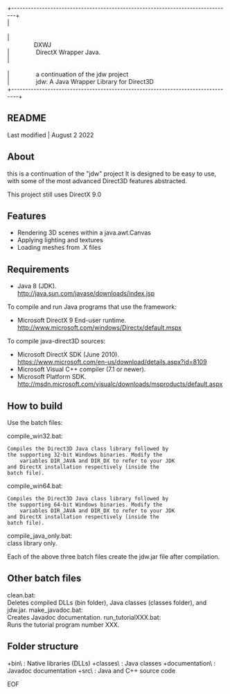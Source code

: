 +-------------------------------------------------------------------------------+  
|⠀⠀⠀⠀⠀⠀⠀⠀⠀⠀⠀⠀⠀⠀⠀⠀⠀⠀⠀⠀⠀⠀⠀⠀⠀⠀⠀⠀⠀⠀⠀⠀⠀⠀⠀⠀⠀⠀⠀⠀⠀⠀⠀⠀⠀⠀⠀⠀⠀  
|⠀⠀⠀⠀⠀⠀DXWJ⠀⠀⠀⠀⠀⠀⠀⠀⠀⠀⠀⠀⠀⠀⠀⠀⠀⠀⠀⠀⠀⠀⠀⠀⠀⠀⠀⠀⠀⠀⠀⠀⠀⠀⠀⠀⠀⠀⠀  
|⠀⠀⠀⠀⠀⠀DirectX Wrapper Java.⠀⠀⠀⠀⠀⠀⠀⠀⠀⠀⠀⠀⠀⠀⠀⠀⠀⠀⠀⠀⠀⠀⠀⠀⠀⠀⠀⠀  
|⠀⠀⠀⠀⠀⠀⠀⠀⠀⠀⠀⠀⠀⠀⠀⠀⠀⠀⠀⠀⠀⠀⠀⠀⠀⠀⠀⠀⠀⠀⠀⠀⠀⠀⠀⠀⠀⠀⠀⠀⠀⠀⠀⠀⠀⠀⠀⠀⠀  
|⠀⠀⠀⠀⠀⠀a continuation of the jdw project⠀⠀⠀⠀⠀⠀⠀⠀⠀⠀⠀⠀⠀⠀⠀⠀⠀⠀⠀⠀⠀  
|⠀⠀⠀⠀⠀⠀jdw: A Java Wrapper Library for Direct3D⠀⠀⠀⠀⠀⠀⠀⠀⠀⠀⠀⠀⠀⠀⠀  
+--------------------------------------------------------------------------------+  


README
-----
Last modified | August  2  2022 


About
-----
this is a continuation of the "jdw" project It is designed to be
easy to use, with some of the most advanced Direct3D features
abstracted.

This project still uses DirectX 9.0

Features
--------
* Rendering 3D scenes within a java.awt.Canvas  
* Applying lighting and textures  
* Loading meshes from .X files  


Requirements
------------

* Java 8 (JDK).  
   http://java.sun.com/javase/downloads/index.jsp  

To compile and run Java programs that use the framework:  
* Microsoft DirectX 9 End-user runtime.  
   http://www.microsoft.com/windows/Directx/default.mspx  

To compile java-direct3D sources:  
* Microsoft DirectX SDK (June 2010).  
   https://www.microsoft.com/en-us/download/details.aspx?id=8109  
* Microsoft Visual C++ compiler (7.1 or newer).  
* Microsoft Platform SDK. 
   http://msdn.microsoft.com/visualc/downloads/msproducts/default.aspx  


How to build
------------

Use the batch files:  

compile_win32.bat:   
  
	Compiles the Direct3D Java class library followed by 
	the supporting 32-bit Windows binaries. Modify the
        variables DIR_JAVA and DIR_DX to refer to your JDK
	and DirectX installation respectively (inside the
	batch file).  
compile_win64.bat:  
  
	Compiles the Direct3D Java class library followed by 
	the supporting 64-bit Windows binaries. Modify the
        variables DIR_JAVA and DIR_DX to refer to your JDK
	and DirectX installation respectively (inside the
	batch file).  
compile_java_only.bat:   
  class library only.

Each of the above three batch files create the jdw.jar file
after compilation.  

Other batch files
-----------------

clean.bat:  
	Deletes compiled DLLs (bin folder), Java classes (classes folder),
	and jdw.jar.
make_javadoc.bat:  
	Creates Javadoc documentation.
run_tutorialXXX.bat:  
	Runs the tutorial program number XXX.


Folder structure
----------------
+bin\	        : Native libraries (DLLs)
+classes\       : Java classes
+documentation\ : Javadoc documentation
+src\	        : Java and C++ source code


EOF
